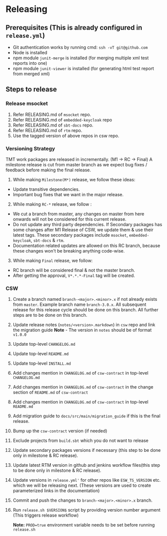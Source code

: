 # Releasing

## Prerequisites (This is already configured in `release.yml`)

* Git authentication works by running cmd: `ssh -vT git@github.com`
* Node is installed
* npm module `junit-merge` is installed (for merging multiple xml test reports into one)
* npm module `junit-viewer` is installed (for generating html test report from merged xml)

## Steps to release

### Release msocket

1. Refer RELEASING.md of `msocket` repo.
2. Refer RELEASING.md of `embedded-keycloak` repo
3. Refer RELEASING.md of `sbt-docs` repo.
4. Refer RELEASING.md of `rtm` repo.
5. Use the tagged version of above repos in csw repo.

### Versioning Strategy

TMT work packages are released in incrementally. (M1 -> RC -> Final)
A milestone release is cut from master branch as we expect bug fixes / feedback before making the final release.
1. While making `Milestone(M*)` release, we follow these ideas:
- Update transitive dependencies.
- Important bug fixes that we want in the major release.
2. While making `RC-*` release, we follow :
- We cut a branch from master, any changes on master from here onwards will not be considered for this current release.
- Do not update any third party dependencies. 
  If Secondary packages has some changes after M1 Release of CSW, we update them & use their latest tags. 
  These secondary packages include `msocket`, `embedded-keycloak`, `sbt-docs` & `rtm`.
- Documentation related updates are allowed on this RC branch, because these changes won't be breaking anything code-wise.
3. While making `Final` release, we follow: 
- RC branch will be considered final & not the master branch.
- After getting the approval, `V*.*.*-Final` tag will be created.


### CSW

1. Create a branch named `branch-<major>.<minor>.x` if not already exists from `master`. Example branch name `branch-3.0.x`.
   All subsequent release for this release cycle should be done on this branch. All further steps are to be done on this branch.
2. Update release notes (`notes/<version>.markdown`) in `csw` repo and link the migration guide
 **Note** - The version in `notes` should be of format `v1.0.0`
3. Update top-level `CHANGELOG.md`
4. Update top-level `README.md`
5. Update top-level `INSTALL.md`
6. Add changes mention in `CHANGELOG.md` of `csw-contract` in top-level `CHANGELOG.md`
7. Add changes mention in `CHANGELOG.md` of `csw-contract` in the change section of `README.md` of `csw-contract`
8. Add changes mention in `CHANGELOG.md` of `csw-contract` in top-level `README.md`
9. Add migration guide to `docs/src/main/migration_guide` if this is the final release.
10. Bump up the `csw-contract` version (if needed)
11. Exclude projects from `build.sbt` which you do not want to release
12. Update secondary packages versions if necessary (this step to be done only in milestone & RC release).
13. Update latest RTM version in github and jenkins workflow files(this step to be done only in milestone & RC release).
14. Update versions in `release.yml'` for other repos like `ESW_TS_VERSION` etc. which we will be releasing next. (These versions are used to create parameterized links in the documentation)
15. Commit and push the changes to `branch-<major>.<minor>.x` branch.
16. Run `release.sh $VERSION$` script by providing version number argument (This triggers release workflow)

    **Note:** `PROD=true` environment variable needs to be set before running `release.sh`

